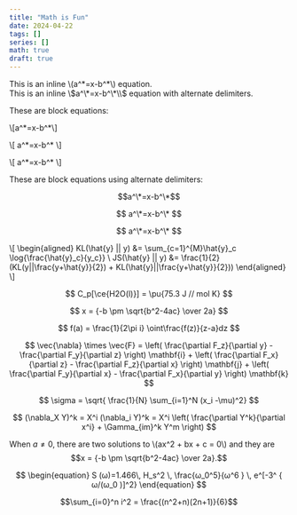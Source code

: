```yaml
---
title: "Math is Fun"
date: 2024-04-22
tags: []
series: []
math: true
draft: true
---
```


This is an inline \\(a^\*=x-b^\*\\) equation.  
This is an inline \\$a^\*=x-b^\*\\$ equation with alternate delimiters.

These are block equations:

\\[a^\*=x-b^\*\\]

\\[ a^\*=x-b^\* \\]

\\[
a^\*=x-b^\*
\\]

These are block equations using alternate delimiters:

$$a^\*=x-b^\*$$

$$ a^\*=x-b^\* $$

$$
a^\*=x-b^\*
$$

\\[
\begin{aligned}
KL(\hat{y} || y) &= \sum_{c=1}^{M}\hat{y}_c \log{\frac{\hat{y}_c}{y_c}} \\
JS(\hat{y} || y) &= \frac{1}{2}(KL(y||\frac{y+\hat{y}}{2}) + KL(\hat{y}||\frac{y+\hat{y}}{2}))
\end{aligned}
\\]

$$
C_p[\ce{H2O(l)}] = \pu{75.3 J // mol K}
$$

$$
x = {-b \pm \sqrt{b^2-4ac} \over 2a}
$$

$$
f(a) = \frac{1}{2\pi i} \oint\frac{f(z)}{z-a}dz
$$

$$
\vec{\nabla} \times \vec{F} =
            \left( \frac{\partial F_z}{\partial y} - \frac{\partial F_y}{\partial z} \right) \mathbf{i}
          + \left( \frac{\partial F_x}{\partial z} - \frac{\partial F_z}{\partial x} \right) \mathbf{j}
          + \left( \frac{\partial F_y}{\partial x} - \frac{\partial F_x}{\partial y} \right) \mathbf{k}
$$

$$
\sigma = \sqrt{ \frac{1}{N} \sum_{i=1}^N (x_i -\mu)^2}
$$

$$
(\nabla_X Y)^k = X^i (\nabla_i Y)^k =
           X^i \left( \frac{\partial Y^k}{\partial x^i} + \Gamma_{im}^k Y^m \right)
$$

When $a \ne 0$, there are two solutions to \\(ax^2 + bx + c = 0\\) and they are
$$x = {-b \pm \sqrt{b^2-4ac} \over 2a}.$$

$$
\begin{equation}
S (ω)=1.466\, H_s^2 \,  \frac{ω_0^5}{ω^6 }  \, e^[-3^ { ω/(ω_0  )]^2}
\end{equation}
$$

$$\sum_{i=0}^n i^2 = \frac{(n^2+n)(2n+1)}{6}$$
